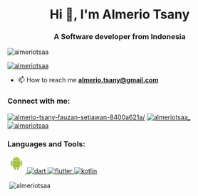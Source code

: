 <h1 align="center">Hi 👋, I'm Almerio Tsany</h1>
<h3 align="center">A Software developer from Indonesia</h3>

<p align="left"> <img src="https://komarev.com/ghpvc/?username=almeriotsaa&label=Profile%20views&color=0e75b6&style=flat" alt="almeriotsaa" /> </p>

<p align="left"> <a href="https://github.com/ryo-ma/github-profile-trophy"><img src="https://github-profile-trophy.vercel.app/?username=AlmerioTsany" alt="almeriotsaa" /></a> </p>

- 📫 How to reach me **almerio.tsany@gmail.com**

<h3 align="left">Connect with me:</h3>
<p align="left">
<a href="https://linkedin.com/in/almerio-tsany-fauzan-setiawan-8400a621a/" target="blank"><img align="center" src="https://raw.githubusercontent.com/rahuldkjain/github-profile-readme-generator/master/src/images/icons/Social/linked-in-alt.svg" alt="almerio-tsany-fauzan-setiawan-8400a621a/" height="30" width="40" /></a>
<a href="https://instagram.com/almeriotsaa_" target="blank"><img align="center" src="https://raw.githubusercontent.com/rahuldkjain/github-profile-readme-generator/master/src/images/icons/Social/instagram.svg" alt="almeriotsaa_" height="30" width="40" /></a>
<a href="https://dribbble.com/almeriotsaa" target="blank"><img align="center" src="https://raw.githubusercontent.com/rahuldkjain/github-profile-readme-generator/master/src/images/icons/Social/dribbble.svg" alt="almeriotsaa" height="30" width="40" /></a>
</p>

<h3 align="left">Languages and Tools:</h3>
<p align="left"> <a href="https://developer.android.com" target="_blank" rel="noreferrer"> <img src="https://raw.githubusercontent.com/devicons/devicon/master/icons/android/android-original-wordmark.svg" alt="android" width="40" height="40"/> </a> <a href="https://dart.dev" target="_blank" rel="noreferrer"> <img src="https://www.vectorlogo.zone/logos/dartlang/dartlang-icon.svg" alt="dart" width="40" height="40"/> </a> <a href="https://flutter.dev" target="_blank" rel="noreferrer"> <img src="https://www.vectorlogo.zone/logos/flutterio/flutterio-icon.svg" alt="flutter" width="40" height="40"/> </a> <a href="https://kotlinlang.org" target="_blank" rel="noreferrer"> <img src="https://www.vectorlogo.zone/logos/kotlinlang/kotlinlang-icon.svg" alt="kotlin" width="40" height="40"/> </a> </p>

<p>&nbsp;<img align="center" src="https://github-readme-stats.vercel.app/api?username=AlmerioTsany&show_icons=true&locale=en" alt="almeriotsaa" /></p>
